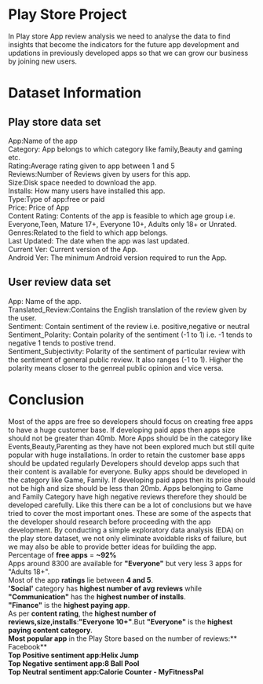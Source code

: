 # Play Store Project
In Play store App review analysis we need to analyse the data to find insights that become the indicators for the future app development and updations in previously developed apps so that we can grow our business by joining new users.
# Dataset Information
## Play store data set
App:Name of the app<BR>
Category: App belongs to which category like family,Beauty and gaming etc.<br>
Rating:Average rating given to app between 1 and 5 <br>
Reviews:Number of Reviews given by users for this app.<br>
Size:Disk space needed to download the app.<br>
Installs: How many users have installed this app.<br>
Type:Type of app:free or paid<br>
Price: Price of App<br>
Content Rating: Contents of the app is feasible to which age group i.e. Everyone,Teen, Mature 17+, Everyone 10+, Adults only 18+ or Unrated.<br>
Genres:Related to the field to which app belongs.<br>
Last Updated: The date when the app was last updated.<br>
Current Ver: Current version of the App.<br>
Android Ver: The minimum Android version required to run the App.<br>
## User review data set
App: Name of the app.<br>
Translated_Review:Contains the English translation of the review given by the user.<br>
Sentiment: Contain sentiment of the review i.e. positive,negative or neutral<br>
Sentiment_Polarity: Contain polarity of the sentiment (-1 to 1) i.e. -1 tends to negative 1 tends to postive trend.<br>
Sentiment_Subjectivity: Polarity of the sentiment of particular review with the sentiment of general public review. It also ranges (-1 to 1). Higher the polarity means closer to the genreal public opinion and vice versa.

# Conclusion
Most of the apps are free so developers should focus on creating free apps to have a huge customer base. If developing paid apps then apps size should not be greater than 40mb. More Apps should be in the category like Events,Beauty,Parenting as they have not been explored much but still quite popular with huge installations. In order to retain the customer base apps should be updated regularly Developers should develop apps such that their content is available for everyone. Bulky apps should be developed in the category like Game, Family. If developing paid apps then its price should not be high and size should be less than 20mb. Apps belonging to Game and Family Category have high negative reviews therefore they should be developed carefully. Like this there can be a lot of conclusions but we have tried to cover the most important ones. These are some of the aspects that the developer should research before proceeding with the app development. By conducting a simple exploratory data analysis (EDA) on the play store dataset, we not only eliminate avoidable risks of failure, but we may also be able to provide better ideas for building the app.<br>
Percentage of **free apps** = **~92%** <br>
Apps around 8300 are available for **"Everyone"** but very less 3 apps for "Adults 18+".<br>
Most of the app **ratings** lie between **4 and 5**.<br>
**'Social'** category has **highest number of avg reviews** while **"Communication"** has the **highest number of installs**.<br>
**"Finance"** is the **highest paying app**.<br>
As per **content rating**, the **highest number of reviews,size,installs**:**"Everyone 10+"**.But **"Everyone"** is the **highest paying content category**.<br>
**Most popular app** in the Play Store based on the number of reviews:** Facebook**<br>
**Top Positive sentiment app:Helix Jump**<br>
**Top Negative sentiment app:8 Ball Pool**<br>
**Top Neutral sentiment app:Calorie Counter - MyFitnessPal**
